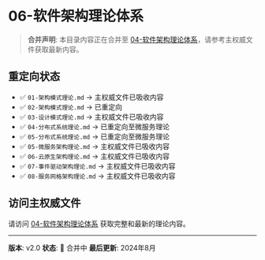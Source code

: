 # 06-软件架构理论体系

> **合并声明**: 本目录内容正在合并至 [04-软件架构理论体系](../04-软件架构理论体系/)，请参考主权威文件获取最新内容。

## 重定向状态

- ✅ `01-架构模式理论.md` → 主权威文件已吸收内容
- ✅ `02-架构模式理论.md` → 已重定向
- ✅ `03-设计模式理论.md` → 主权威文件已吸收内容
- ✅ `04-分布式系统理论.md` → 已重定向至微服务理论
- ✅ `05-分布式系统理论.md` → 已重定向至微服务理论
- ✅ `05-微服务架构理论.md` → 主权威文件已吸收内容
- ✅ `06-云原生架构理论.md` → 主权威文件已吸收内容
- ✅ `07-事件驱动架构理论.md` → 主权威文件已吸收内容
- ✅ `08-服务网格架构理论.md` → 主权威文件已吸收内容

## 访问主权威文件

请访问 [04-软件架构理论体系](../04-软件架构理论体系/) 获取完整和最新的理论内容。

---

**版本**: v2.0
**状态**: 🔄 合并中
**最后更新**: 2024年8月
